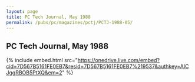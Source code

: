 ```yaml
---
layout: page
title: PC Tech Journal, May 1988
permalink: /pubs/pc/magazines/pctj/PCTJ-1988-05/
---
```


PC Tech Journal, May 1988
-------------------------

{% include embed.html src="https://onedrive.live.com/embed?cid=7D567B5161FE0EB7&resid=7D567B5161FE0EB7%219537&authkey=AICJggRBOB5PtXQ&em=2" %}
